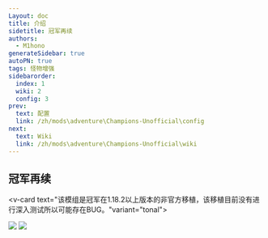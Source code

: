 ```yaml
---
Layout: doc
title: 介绍
sidetitle: 冠军再续
authors:
  - M1hono
generateSidebar: true
autoPN: true
tags: 怪物增强
sidebarorder:
  index: 1
  wiki: 2
  config: 3
prev:
  text: 配置
  link: /zh/mods\adventure\Champions-Unofficial\config
next:
  text: Wiki
  link: /zh/mods\adventure\Champions-Unofficial\wiki
---
```


## 冠军再续

<v-card text="该模组是冠军在1.18.2以上版本的非官方移植，该移植目前没有进行深入测试所以可能存在BUG。"variant="tonal"></v-card>

<Carousel :cycle="true" :interval="2800">
    <img src="https://docs.mihono.cn/mods/adventure/champions-unofficial/1.png">
    <img src="https://docs.mihono.cn/mods/adventure/champions-unofficial/2.png">
  </Carousel>
